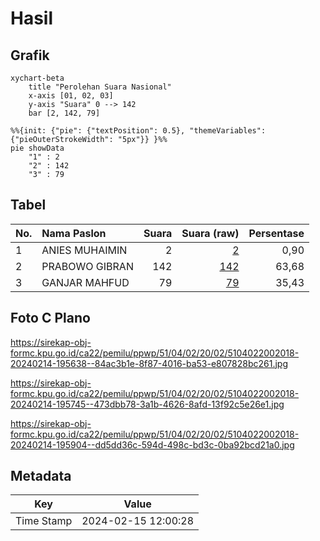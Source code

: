 # Hasil

## Grafik

```mermaid
xychart-beta
    title "Perolehan Suara Nasional"
    x-axis [01, 02, 03]
    y-axis "Suara" 0 --> 142
    bar [2, 142, 79]
```

```mermaid
%%{init: {"pie": {"textPosition": 0.5}, "themeVariables": {"pieOuterStrokeWidth": "5px"}} }%%
pie showData
    "1" : 2
    "2" : 142
    "3" : 79
```

## Tabel

| No. | Nama Paslon    | Suara | Suara (raw) | Persentase |
|:--- |:-------------- | -----:| -----------:| ----------:|
| 1   | ANIES MUHAIMIN | 2     | [2][p-1]    | 0,90       |
| 2   | PRABOWO GIBRAN | 142   | [142][p-2]  | 63,68      |
| 3   | GANJAR MAHFUD  | 79    | [79][p-3]   | 35,43      |


[p-1]: https://github.com/gigit-pemilu/pemilu-2024/blob/main/pilpres/hitung-suara/sub/51-bali/sub/04-gianyar/sub/02-blahbatuh/sub/2002-pering/sub/018-tps/sub/paslon-1.txt
[p-2]: https://github.com/gigit-pemilu/pemilu-2024/blob/main/pilpres/hitung-suara/sub/51-bali/sub/04-gianyar/sub/02-blahbatuh/sub/2002-pering/sub/018-tps/sub/paslon-2.txt
[p-3]: https://github.com/gigit-pemilu/pemilu-2024/blob/main/pilpres/hitung-suara/sub/51-bali/sub/04-gianyar/sub/02-blahbatuh/sub/2002-pering/sub/018-tps/sub/paslon-3.txt

## Foto C Plano

https://sirekap-obj-formc.kpu.go.id/ca22/pemilu/ppwp/51/04/02/20/02/5104022002018-20240214-195638--84ac3b1e-8f87-4016-ba53-e807828bc261.jpg

https://sirekap-obj-formc.kpu.go.id/ca22/pemilu/ppwp/51/04/02/20/02/5104022002018-20240214-195745--473dbb78-3a1b-4626-8afd-13f92c5e26e1.jpg

https://sirekap-obj-formc.kpu.go.id/ca22/pemilu/ppwp/51/04/02/20/02/5104022002018-20240214-195904--dd5dd36c-594d-498c-bd3c-0ba92bcd21a0.jpg


## Metadata

| Key        | Value               |
| ---------- | ------------------- |
| Time Stamp | 2024-02-15 12:00:28 |



